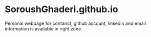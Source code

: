 # SoroushGhaderi.github.io

Personal webpage for contanct, github account, linkedin and email information is available in right zone.  
